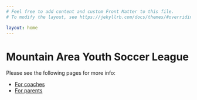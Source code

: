 ```yaml
---
# Feel free to add content and custom Front Matter to this file.
# To modify the layout, see https://jekyllrb.com/docs/themes/#overriding-theme-defaults

layout: home
---
```


# Mountain Area Youth Soccer League


Please see the following pages for more info:

* [For coaches](/coaches/)
* [For parents](/parents/)
